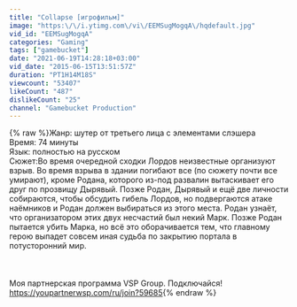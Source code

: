 ```yaml
---
title: "Collapse [игрофильм]"
image: "https:\/\/i.ytimg.com\/vi\/EEMSugMogqA\/hqdefault.jpg"
vid_id: "EEMSugMogqA"
categories: "Gaming"
tags: ["gamebucket"]
date: "2021-06-19T14:28:18+03:00"
vid_date: "2015-06-15T13:51:57Z"
duration: "PT1H14M18S"
viewcount: "53407"
likeCount: "487"
dislikeCount: "25"
channel: "Gamebucket Production"
---
```

{% raw %}Жанр: шутер от третьего лица с элементами слэшера<br />Время: 74 минуты<br />Язык: полностью на русском<br />Сюжет:Во время очередной сходки Лордов неизвестные организуют взрыв. Во время взрыва в здании погибают все (по сюжету почти все умирают), кроме Родана, которого из-под развалин вытаскивает его друг по прозвищу Дырявый. Позже Родан, Дырявый и ещё две личности собираются, чтобы обсудить гибель Лордов, но подвергаются атаке наёмников и Родан должен выбираться из этого места. Родан узнаёт, что организатором этих двух несчастий был некий Марк. Позже Родан пытается убить Марка, но всё это оборачивается тем, что главному герою выпадет совсем иная судьба по закрытию портала в потусторонний мир.<br /><br /><br /><br />Моя партнерская программа VSP Group. Подключайся! <a rel="nofollow" target="blank" href="https://youpartnerwsp.com/ru/join?59685">https://youpartnerwsp.com/ru/join?59685</a>{% endraw %}
